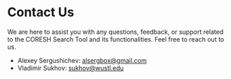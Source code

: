 # Contact Us

We are here to assist you with any questions, feedback, or support related to the CORESH Search Tool and its functionalities. Feel free to reach out to us.

- Alexey Sergushichev: alsergbox@gmail.com
- Vladimir Sukhov: sukhov@wustl.edu



